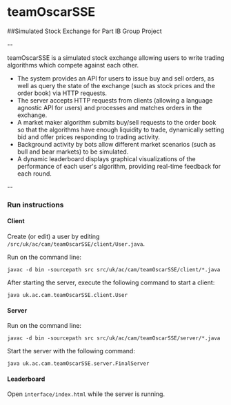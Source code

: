 # teamOscarSSE
##Simulated Stock Exchange for Part IB Group Project

--

teamOscarSSE is a simulated stock exchange allowing users to write trading algorithms which compete against each other. 
- The system provides an API for users to issue buy and sell orders, as well as query the state of the exchange (such as stock prices and the order book) via HTTP requests.
- The server accepts HTTP requests from clients (allowing a language agnostic API for users) and processes and matches orders in the exchange. 
- A market maker algorithm submits buy/sell requests to the order book so that the algorithms have enough liquidity to trade, dynamically setting bid and offer prices responding to trading activity. 
- Background activity by bots allow different market scenarios (such as bull and bear markets) to be simulated. 
- A dynamic leaderboard displays graphical visualizations of the performance of each user's algorithm, providing real-time feedback for each round.

--

### Run instructions

#### Client
Create (or edit) a user by editing `/src/uk/ac/cam/teamOscarSSE/client/User.java`.

Run on the command line:

`javac -d bin -sourcepath src src/uk/ac/cam/teamOscarSSE/client/*.java`

After starting the server, execute the following command to start a client:

`java uk.ac.cam.teamOscarSSE.client.User`

#### Server
Run on the command line:

`javac -d bin -sourcepath src src/uk/ac/cam/teamOscarSSE/server/*.java`

Start the server with the following command:

`java uk.ac.cam.teamOscarSSE.server.FinalServer`

#### Leaderboard
Open `interface/index.html` while the server is running.
